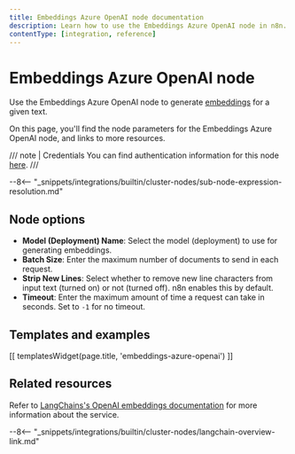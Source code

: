 ```yaml
---
title: Embeddings Azure OpenAI node documentation
description: Learn how to use the Embeddings Azure OpenAI node in n8n. Follow technical documentation to integrate Embeddings Azure OpenAI node into your workflows.
contentType: [integration, reference]
---
```


# Embeddings Azure OpenAI node

Use the Embeddings Azure OpenAI node to generate [embeddings](/glossary.md#ai-embedding) for a given text.

On this page, you'll find the node parameters for the Embeddings Azure OpenAI node, and links to more resources.

/// note | Credentials
You can find authentication information for this node [here](/integrations/builtin/credentials/azureopenai.md).
///

--8<-- "_snippets/integrations/builtin/cluster-nodes/sub-node-expression-resolution.md"


## Node options

* **Model (Deployment) Name**: Select the model (deployment) to use for generating embeddings.
* **Batch Size**: Enter the maximum number of documents to send in each request.
* **Strip New Lines**: Select whether to remove new line characters from input text (turned on) or not (turned off). n8n enables this by default.
* **Timeout**: Enter the maximum amount of time a request can take in seconds. Set to `-1` for no timeout.

## Templates and examples

<!-- see https://www.notion.so/n8n/Pull-in-templates-for-the-integrations-pages-37c716837b804d30a33b47475f6e3780 -->
[[ templatesWidget(page.title, 'embeddings-azure-openai') ]]

## Related resources

Refer to [LangChains's OpenAI embeddings documentation](https://js.langchain.com/docs/integrations/text_embedding/azure_openai/) for more information about the service.

--8<-- "_snippets/integrations/builtin/cluster-nodes/langchain-overview-link.md"

